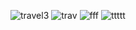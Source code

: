 ![travel3](https://github.com/Biplabkhanal/Travel-Website/assets/147678085/ff3769f4-c0b6-4e9c-ba73-e794d7c83bfa)
![trav](https://github.com/Biplabkhanal/Travel-Website/assets/147678085/a8d77a73-026f-4aa2-aad1-025779034746)
![fff](https://github.com/Biplabkhanal/Travel-Website/assets/147678085/b0e7980f-c3e4-4f9a-b8eb-9203ffab357a)
![ttttt](https://github.com/Biplabkhanal/Travel-Website/assets/147678085/319fa396-501c-4022-98da-fe6e86815968)

